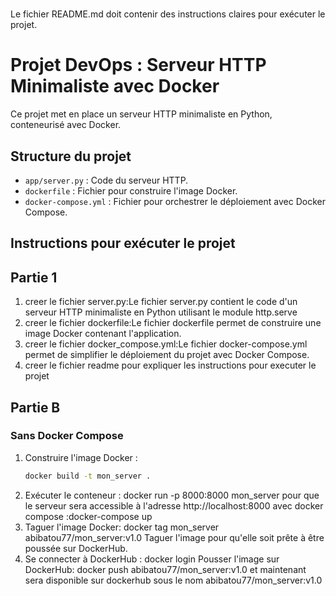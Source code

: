 # 
Le fichier README.md doit contenir des instructions claires pour exécuter le projet.

# Projet DevOps : Serveur HTTP Minimaliste avec Docker

Ce projet met en place un serveur HTTP minimaliste en Python, conteneurisé avec Docker.

## Structure du projet
- `app/server.py` : Code du serveur HTTP.
- `dockerfile` : Fichier pour construire l'image Docker.
- `docker-compose.yml` : Fichier pour orchestrer le déploiement avec Docker Compose.

## Instructions pour exécuter le projet
## Partie 1
1. creer le fichier server.py:Le fichier server.py contient le code d'un serveur HTTP minimaliste en Python utilisant le module http.serve
2. creer le fichier dockerfile:Le fichier dockerfile permet de construire une image Docker contenant l'application.
3. creer le fichier docker_compose.yml:Le fichier docker-compose.yml permet de simplifier le déploiement du projet avec Docker Compose.
4. creer le fichier readme pour expliquer les instructions pour executer le projet

## Partie B

### Sans Docker Compose
1. Construire l'image Docker :
   ```bash
   docker build -t mon_server .
2. Exécuter le conteneur : docker run -p 8000:8000 mon_server pour que le serveur sera accessible à l'adresse http://localhost:8000
avec docker compose :docker-compose up
3. Taguer l'image Docker: docker tag mon_server abibatou77/mon_server:v1.0
Taguer l'image pour qu'elle soit prête à être poussée sur DockerHub.
4. Se connecter à DockerHub : docker login 
Pousser l'image sur DockerHub: docker push abibatou77/mon_server:v1.0
et maintenant sera disponible sur dockerhub sous le nom abibatou77/mon_server:v1.0


